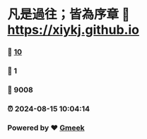 # 凡是過往；皆為序章 :link: https://xiykj.github.io 
### :page_facing_up: [10](https://xiykj.github.io/tag.html) 
### :speech_balloon: 1 
### :hibiscus: 9008 
### :alarm_clock: 2024-08-15 10:04:14 
### Powered by :heart: [Gmeek](https://github.com/Meekdai/Gmeek)
